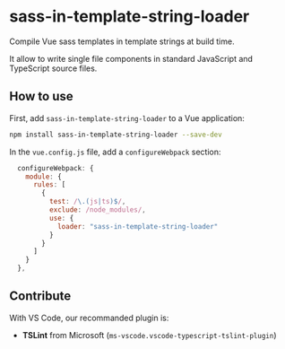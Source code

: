 # sass-in-template-string-loader

Compile Vue  sass templates in template strings at build time.

It allow to write single file components in standard JavaScript and TypeScript source files.

## How to use

First, add `sass-in-template-string-loader` to a Vue application:

```sh
npm install sass-in-template-string-loader --save-dev
```

In the `vue.config.js` file, add a `configureWebpack` section:

```js
  configureWebpack: {
    module: {
      rules: [
        {
          test: /\.(js|ts)$/,
          exclude: /node_modules/,
          use: {
            loader: "sass-in-template-string-loader"
          }
        }
      ]
    }
  },
```

## Contribute

With VS Code, our recommanded plugin is:

* **TSLint** from Microsoft (`ms-vscode.vscode-typescript-tslint-plugin`)
